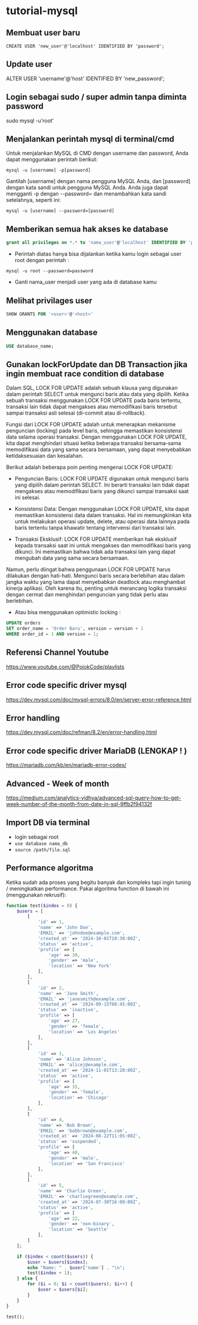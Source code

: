 # tutorial-mysql

## Membuat user baru
```
CREATE USER 'new_user'@'localhost' IDENTIFIED BY 'password';
```

## Update user
ALTER USER 'username'@'host' IDENTIFIED BY 'new_password';

## Login sebagai sudo / super admin tanpa diminta password
sudo mysql -u'root'

## Menjalankan perintah mysql di terminal/cmd

Untuk menjalankan MySQL di CMD dengan username dan password, Anda dapat menggunakan perintah berikut:

```
mysql -u [username] -p[password]
```

Gantilah [username] dengan nama pengguna MySQL Anda, dan [password] dengan kata sandi untuk pengguna MySQL Anda. Anda juga dapat mengganti -p dengan --password= dan menambahkan kata sandi setelahnya, seperti ini:

```
mysql -u [username] --password=[password]
```

## Memberikan semua hak akses ke database
```sql
grant all privileges on *.* to 'nama_user'@'localhost' IDENTIFIED BY 'password';
```


- Perintah diatas hanya bisa dijalankan ketika kamu login sebagai user root dengan perintah :
```
mysql -u root --password=password
```
- Ganti nama_user menjadi user yang ada di database kamu

## Melihat privilages user
```sql
SHOW GRANTS FOR '<user>'@'<host>'
```

## Menggunakan database
```sql
USE database_name;  
```

## Gunakan lockForUpdate dan DB Transaction jika ingin membuat race condition di database
Dalam SQL, LOCK FOR UPDATE adalah sebuah klausa yang digunakan dalam perintah SELECT untuk mengunci baris atau data yang dipilih. Ketika sebuah transaksi menggunakan LOCK FOR UPDATE pada baris tertentu, transaksi lain tidak dapat mengakses atau memodifikasi baris tersebut sampai transaksi asli selesai (di-commit atau di-rollback).

Fungsi dari LOCK FOR UPDATE adalah untuk menerapkan mekanisme penguncian (locking) pada level baris, sehingga memastikan konsistensi data selama operasi transaksi. Dengan menggunakan LOCK FOR UPDATE, kita dapat menghindari situasi ketika beberapa transaksi bersama-sama memodifikasi data yang sama secara bersamaan, yang dapat menyebabkan ketidaksesuaian dan kesalahan.

Berikut adalah beberapa poin penting mengenai LOCK FOR UPDATE:

- Penguncian Baris: LOCK FOR UPDATE digunakan untuk mengunci baris yang dipilih dalam perintah SELECT. Ini berarti transaksi lain tidak dapat mengakses atau memodifikasi baris yang dikunci sampai transaksi saat ini selesai.

- Konsistensi Data: Dengan menggunakan LOCK FOR UPDATE, kita dapat memastikan konsistensi data dalam transaksi. Hal ini memungkinkan kita untuk melakukan operasi update, delete, atau operasi data lainnya pada baris tertentu tanpa khawatir tentang intervensi dari transaksi lain.

- Transaksi Eksklusif: LOCK FOR UPDATE memberikan hak eksklusif kepada transaksi saat ini untuk mengakses dan memodifikasi baris yang dikunci. Ini memastikan bahwa tidak ada transaksi lain yang dapat mengubah data yang sama secara bersamaan.

Namun, perlu diingat bahwa penggunaan LOCK FOR UPDATE harus dilakukan dengan hati-hati. Mengunci baris secara berlebihan atau dalam jangka waktu yang lama dapat menyebabkan deadlock atau menghambat kinerja aplikasi. Oleh karena itu, penting untuk merancang logika transaksi dengan cermat dan menghindari penguncian yang tidak perlu atau berlebihan.

- Atau bisa menggunakan optimistic locking :
```sql
UPDATE orders
SET order_name = 'Order Baru', version = version + 1
WHERE order_id = 1 AND version = 1;

```

## Referensi Channel Youtube 
https://www.youtube.com/@PojokCode/playlists

## Error code specific driver mysql
https://dev.mysql.com/doc/mysql-errors/8.0/en/server-error-reference.html

## Error handling
https://dev.mysql.com/doc/refman/8.2/en/error-handling.html

## Error code specific driver MariaDB (LENGKAP ! )
https://mariadb.com/kb/en/mariadb-error-codes/

## Advanced - Week of month
https://medium.com/analytics-vidhya/advanced-sql-query-how-to-get-week-number-of-the-month-from-date-in-sql-9ffb2f94132f

## Import DB via terminal
- login sebagai root
- `use database nama_db`
- `source /path/file.sql`

## Performance algoritma
Ketika sudah ada proses yang begitu banyak dan kompleks tapi ingin tuning / meningkatkan performance. Pakai algoritma function di bawah ini (menggunakan rekrusif): 
```php
function test($index = 0) {
    $users = [
        [
            'id' => 1,
            'name' => 'John Doe',
            'EMAIL' => 'johndoe@example.com',
            'created_at' => '2024-10-01T10:30:00Z',
            'status' => 'active',
            'profile' => [
                'age' => 30,
                'gender' => 'male',
                'location' => 'New York'
            ],
        ],
        [
            'id' => 2,
            'name' => 'Jane Smith',
            'EMAIL' => 'janesmith@example.com',
            'created_at' => '2024-09-15T08:45:00Z',
            'status' => 'inactive',
            'profile' => [
                'age' => 27,
                'gender' => 'female',
                'location' => 'Los Angeles'
            ],
        ],
        [
            'id' => 3,
            'name' => 'Alice Johnson',
            'EMAIL' => 'alicej@example.com',
            'created_at' => '2024-11-01T13:20:00Z',
            'status' => 'active',
            'profile' => [
                'age' => 35,
                'gender' => 'female',
                'location' => 'Chicago'
            ],
        ],
        [
            'id' => 4,
            'name' => 'Bob Brown',
            'EMAIL' => 'bobbrown@example.com',
            'created_at' => '2024-08-22T11:05:00Z',
            'status' => 'suspended',
            'profile' => [
                'age' => 40,
                'gender' => 'male',
                'location' => 'San Francisco'
            ],
        ],
        [
            'id' => 5,
            'name' => 'Charlie Green',
            'EMAIL' => 'charliegreen@example.com',
            'created_at' => '2024-07-30T16:00:00Z',
            'status' => 'active',
            'profile' => [
                'age' => 22,
                'gender' => 'non-binary',
                'location' => 'Seattle'
            ],
        ]
    ];

    if ($index < count($users)) {
        $user = $users[$index];
        echo "Name: " . $user['name'] . "\n";
        test($index + 1);
    } else {
        for ($i = 0; $i < count($users); $i++) {
            $user = $users[$i];
        }
    }
}

test();
```
